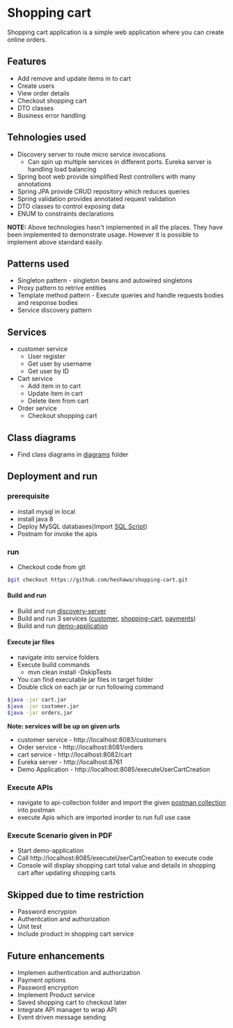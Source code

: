 # Shopping cart

Shopping cart application is a simple web application where you can create online orders.
## Features

- Add remove and update items in to cart
- Create users
- View order details
- Checkout shopping cart
- DTO classes
- Business error handling

## Tehnologies used

- Discovery server to route micro service invocations
    - Can spin up multiple services in different ports. Eureka server is handling load balancing
- Spring boot web provide simplified Rest controllers with many annotations
- Spring JPA provide CRUD repository which reduces queries
- Spring validation provides annotated request validation
- DTO classes to control exposing data
- ENUM to constraints declarations

**NOTE:** Above technologies hasn't implemented in all the places. They have been implemented to demonstrate usage. However it is possible to implement above standard easily.

## Patterns used

- Singleton pattern - singleton beans and autowired  singletons 
- Proxy pattern to retrive entities
- Template method pattern - Execute queries and handle requests bodies and response bodies
- Service discovery pattern
## Services
- customer service
    - User register
    - Get user by username
    - Get user by ID
- Cart service
    - Add item in to cart
    - Update item in cart
    - Delete item from cart
- Order service
    - Checkout shopping cart

## Class diagrams
- Find class diagrams in [diagrams](https://github.com/heshawa/shopping-cart/tree/main/diagrams) folder


## Deployment and run
### prerequisite
- install mysql in local
- install java 8
- Deploy MySQL databases(Import [SQL Script](https://github.com/heshawa/shopping-cart/blob/main/SQL%20scripts/all_3_dbs.sql))
- Postnam for invoke the apis
### run
- Checkout code from git
```sh
$git checkout https://github.com/heshawa/shopping-cart.git
```
#### Build and run
- Build and run [discovery-server](https://github.com/heshawa/shopping-cart/tree/main/discovery-server)
- Build and run 3 services ([customer](https://github.com/heshawa/shopping-cart/tree/main/customer), [shopping-cart](https://github.com/heshawa/shopping-cart/tree/main/shoppingcart), [payments](https://github.com/heshawa/shopping-cart/tree/main/payment))
- Build and run [demo-application](https://github.com/heshawa/shopping-cart/tree/main/demo-application)

#### Execute jar files
- navigate into service folders
- Execute build commands
    - mvn clean install -DskipTests
- You can find executable jar files in target folder
- Double click on each jar or run following command 
```sh
$java -jar cart.jar
$java -jar customer.jar
$java -jar orders.jar
```
**Note: services will be up on given urls**
- customer service - http://localhost:8083/customers
- Order service - http://localhost:8081/orders
- cart service - http://localhost:8082/cart
- Eureka server - http://localhost:8761
- Demo Application - http://localhost:8085/executeUserCartCreation

### Execute APIs

- navigate to api-collection folder and import the given [postman collection](https://github.com/heshawa/shopping-cart/blob/main/shopping-cart.postman_collection.json) into postman
- execute Apis which are imported inorder to run full use case

### Execute Scenario given in PDF
- Start demo-application
- Call http://localhost:8085/executeUserCartCreation to execute code
- Console will display shopping cart total value and details in shopping cart after updating shopping carts

## Skipped due to time restriction
- Password encrypion
- Authentcation and authorization
- Unit test
- Include product in shopping cart service
## Future enhancements
- Implemen authentication and authorization
- Payment options
- Password encryption
- Implement Product service
- Saved shopping cart to checkout later
- Integrate API manager to wrap API
- Event driven message sending


